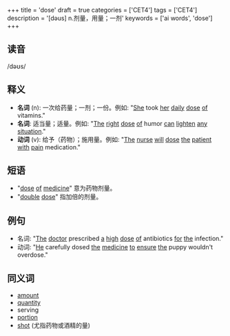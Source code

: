 +++
title = 'dose'
draft = true
categories = ['CET4']
tags = ['CET4']
description = '[dəus] n.剂量，用量；一剂'
keywords = ['ai words', 'dose']
+++

## 读音
/dəʊs/

## 释义
- **名词** (n): 一次给药量；一剂；一份。例如: "[She](/zh/post/she/) took [her](/zh/post/her/) [daily](/zh/post/daily/) [dose](/zh/post/dose/) [of](/zh/post/of/) vitamins."
- **名词**: 适当量；适量。例如: "[The](/zh/post/the/) [right](/zh/post/right/) [dose](/zh/post/dose/) [of](/zh/post/of/) humor [can](/zh/post/can/) [lighten](/zh/post/lighten/) [any](/zh/post/any/) [situation](/zh/post/situation/)."
- **动词** (v): 给予（药物）；施用量。例如: "[The](/zh/post/the/) [nurse](/zh/post/nurse/) [will](/zh/post/will/) [dose](/zh/post/dose/) [the](/zh/post/the/) [patient](/zh/post/patient/) [with](/zh/post/with/) [pain](/zh/post/pain/) medication."

## 短语
- "[dose](/zh/post/dose/) [of](/zh/post/of/) [medicine](/zh/post/medicine/)" 意为药物剂量。
- "[double](/zh/post/double/) [dose](/zh/post/dose/)" 指加倍的剂量。

## 例句
- 名词: "[The](/zh/post/the/) [doctor](/zh/post/doctor/) prescribed [a](/zh/post/a/) [high](/zh/post/high/) [dose](/zh/post/dose/) [of](/zh/post/of/) antibiotics [for](/zh/post/for/) [the](/zh/post/the/) infection."
- 动词: "[He](/zh/post/he/) carefully dosed [the](/zh/post/the/) [medicine](/zh/post/medicine/) [to](/zh/post/to/) [ensure](/zh/post/ensure/) [the](/zh/post/the/) puppy wouldn't overdose."

## 同义词
- [amount](/zh/post/amount/)
- [quantity](/zh/post/quantity/)
- serving
- [portion](/zh/post/portion/)
- [shot](/zh/post/shot/) (尤指药物或酒精的量)
